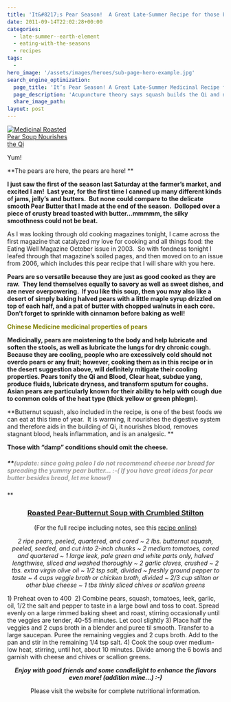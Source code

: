 ```yaml
---
title: 'It&#8217;s Pear Season!  A Great Late-Summer Recipe for those Farmer&#8217;s Market Pears.'
date: 2011-09-14T22:02:28+00:00
categories:
  - late-summer--earth-element
  - eating-with-the-seasons
  - recipes
tags:
  -
hero_image: '/assets/images/heroes/sub-page-hero-example.jpg'
search_engine_optimization:
  page_title: 'It’s Pear Season! A Great Late-Summer Medicinal Recipe for those Farmer’s Market Pears.'
  page_description: 'Acupuncture theory says squash builds the Qi and nourishes the digestive organs, and pears are great for the lubricating & moistening.'
  share_image_path:
layout: post
---
```

<div id="attachment_1155" style="width: 160px" class="wp-caption alignleft">
  <a href="/assets/images/wp-content/uploads/2011/09/roasted-pear-soup.jpg"><img class="size-thumbnail wp-image-1155 " title="roasted pear soup" src="/assets/images/wp-content/uploads/2011/09/roasted-pear-soup-150x150.jpg" alt="Medicinal Roasted Pear Soup Nourishes the Qi" width="150" height="150" srcset="/assets/images/wp-content/uploads/2011/09/roasted-pear-soup-150x150.jpg 150w, /assets/images/wp-content/uploads/2011/09/roasted-pear-soup-300x300.jpg 300w, /assets/images/wp-content/uploads/2011/09/roasted-pear-soup.jpg 308w" sizes="(max-width: 150px) 100vw, 150px" /></a>
  
  <p class="wp-caption-text">
    Yum!
  </p>
</div>

**The pears are here, the pears are here! ** 

**I just saw the first of the season last Saturday at the farmer&#8217;s market, and excited I am!  Last year, for the first time I canned up many different kinds of jams, jelly&#8217;s and butters.  But none could compare to the delicate smooth Pear Butter that I made at the end of the season.  Dolloped over a piece of crusty bread toasted with butter&#8230;mmmmm, the silky smoothness could not be beat.** 

As I was looking through old cooking magazines tonight, I came across the first magazine that catalyzed my love for cooking and all things food: the Eating Well Magazine October issue in 2003.  So with fondness tonight I leafed through that magazine&#8217;s soiled pages, and then moved on to an issue from 2006, which includes this pear recipe that I will share with you here.

**Pears are so versatile because they are just as good cooked as they are raw.  They lend themselves equally to savory as well as sweet dishes, and are never overpowering.  If you like this soup, then you may also like a desert of simply baking halved pears with a little maple syrup drizzled on top of each half, and a pat of butter with chopped walnuts in each core.  Don&#8217;t forget to sprinkle with cinnamon before baking as well!** 

<span style="color: #808000;"><strong>Chinese Medicine medicinal properties of pears</strong></span>

**Medicinally, pears are moistening to the body and help lubricate and soften the stools, as well as lubricate the lungs for dry chronic cough. Because they are cooling, people who are excessively cold should not overdo pears or any fruit; however, cooking them as in this recipe or in the desert suggestion above, will definitely mitigate their cooling properties. Pears tonify the Qi and Blood, Clear heat, subdue yang, produce fluids, lubricate dryness, and transform sputum for coughs.  Asian pears are particularly known for their ability to help with cough due to common colds of the heat type (thick yellow or green phlegm).**

**Butternut squash, also included in the recipe, is one of the best foods we can eat at this time of year.  It is warming, it nourishes the digestive system and therefore aids in the building of Qi, it nourishes blood, removes stagnant blood, heals inflammation, and is an analgesic. ** 

**Those with &#8220;damp&#8221; conditions should omit the cheese.** 

##### **<span style="color: #999999;">(update: since going paleo I do not recommend cheese <em>nor</em> bread for spreading the yummy pear butter&#8230; :-( If you have great ideas for pear butter besides bread, let me know!)</span>
  
** 

<h3 style="text-align: center;">
  <span style="text-decoration: underline;">Roasted Pear-Butternut Soup with Crumbled Stilton</span>
</h3>

<p style="text-align: center;">
  (For the full recipe including notes, see this <a title="recipe online" href="http://www.eatingwell.com/recipes/roasted_pear_butternut_soup_with_crumbled_stilton.html" target="_blank" rel="noopener">recipe online</a><span style="text-decoration: underline;">)<br /> </span>
</p>

<p style="text-align: center;">
  <em>2 ripe pears, peeled, quartered, and cored ~ 2 lbs. butternut squash, peeled, seeded, and cut into 2-inch chunks ~ 2 medium tomatoes, cored and quartered ~ 1 large leek, pale green and white parts only, halved lengthwise, sliced and washed thoroughly ~ 2 garlic cloves, crushed ~ 2 tbs. extra virgin olive oil ~ 1/2 tsp salt, divided ~ freshly ground pepper to taste ~ 4 cups veggie broth or chicken broth, divided ~ 2/3 cup stilton or other blue cheese ~ 1 tbs thinly sliced chives or scallion greens</em>
</p>

<p style="text-align: left;">
  1) Preheat oven to 400  2) Combine pears, squash, tomatoes, leek, garlic, oil, 1/2 the salt and pepper to taste in a large bowl and toss to coat. Spread evenly on a large rimmed baking sheet and roast, stirring occasionally until the veggies are tender, 40-55 minutes. Let cool slightly 3) Place half the veggies and 2 cups broth in a blender and puree til smooth. Transfer to a large saucepan. Puree the remaining veggies and 2 cups broth. Add to the pan and stir in the remaining 1/4 tsp salt. 4) Cook the soup over medium-low heat, stirring, until hot, about 10 minutes. Divide among the 6 bowls and garnish with cheese and chives or scallion greens.
</p>

<p style="text-align: center;">
  <em><strong>Enjoy with good friends and some candlelight to enhance the flavors even more! (addition mine&#8230;) :-)</strong></em>
</p>

<p style="text-align: center;">
  Please visit the website for complete nutritional information.
</p>

&nbsp;

&nbsp;